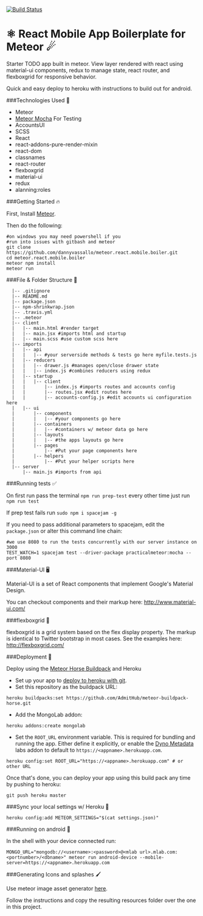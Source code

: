 [![Build Status](https://travis-ci.org/dannyvassallo/meteor.react.mobile.boiler.svg?branch=master)](https://travis-ci.org/dannyvassallo/meteor.react.mobile.boiler)

# ⚛ React Mobile App Boilerplate for Meteor ☄

Starter TODO app built in meteor. View layer rendered with react using material-ui components, redux to manage state, react router, and flexboxgrid for responsive behavior.

Quick and easy deploy to heroku with instructions to build out for android.

###Technologies Used 🤖

* Meteor
* [Meteor Mocha](https://github.com/practicalmeteor/meteor-mocha) For Testing
* AccountsUI
* SCSS
* React
* react-addons-pure-render-mixin
* react-dom
* classnames
* react-router
* flexboxgrid
* material-ui
* redux
* alanning:roles

###Getting Started 🔥

First, Install [Meteor](https://www.meteor.com/install).

Then do the following:
```shell
#on windows you may need powershell if you
#run into issues with gitbash and meteor
git clone https://github.com/dannyvassallo/meteor.react.mobile.boiler.git
cd meteor.react.mobile.boiler
meteor npm install
meteor run
```

###File & Folder Structure 📂

```shell
  |-- .gitignore
  |-- README.md
  |-- package.json
  |-- npm-shrinkwrap.json
  |-- .travis.yml
  |-- .meteor
  |-- client
  |   |-- main.html #render target
  |   |-- main.jsx #imports html and startup
  |   |-- main.scss #use custom scss here
  |-- imports
  |   |-- api
  |   |   |-- #your serverside methods & tests go here myfile.tests.js
  |   |-- reducers
  |   |   |-- drawer.js #manages open/close drawer state
  |   |   |-- index.js #combines reducers using redux
  |   |-- startup
  |   |   |-- client
  |   |       |-- index.js #imports routes and accounts config
  |   |       |-- routes.jsx #edit routes here
  |   |       |-- accounts-config.js #edit accounts ui configuration here
  |   |-- ui
  |       |-- components
  |       |   |-- #your components go here
  |       |-- containers
  |       |   |-- #containers w/ meteor data go here
  |       |-- layouts
  |       |   |-- #the apps layouts go here
  |       |-- pages
  |           |-- #Put your page components here
  |       |-- helpers
  |           |-- #Put your helper scripts here  
  |-- server
      |-- main.js #imports from api
```

###Running tests ✅

On first run pass the terminal `npm run prep-test`
every other time just run `npm run test`

If prep test fails run `sudo npm i spacejam -g`

If you need to pass additional parameters to spacejam, edit the `package.json` or alter this command line chain:

```shell
#we use 8080 to run the tests concurrently with our server instance on 3000
TEST_WATCH=1 spacejam test --driver-package practicalmeteor:mocha --port 8080
```

###Material-UI 🖥

Material-UI is a set of React components that implement Google's Material Design.

You can checkout components and their markup here: http://www.material-ui.com/

###flexboxgrid 💪

flexboxgrid is a grid system based on the flex display property. The markup is identical to Twitter bootstrap in most cases. See the examples here: http://flexboxgrid.com/

###Deployment 🚀

Deploy using the [Meteor Horse Buildpack](https://github.com/AdmitHub/meteor-buildpack-horse) and Heroku


* Set up your app to [deploy to heroku with git](https://devcenter.heroku.com/articles/git).
*  Set this repository as the buildpack URL:
```
heroku buildpacks:set https://github.com/AdmitHub/meteor-buildpack-horse.git
```
* Add the MongoLab addon:
```
heroku addons:create mongolab
```
* Set the `ROOT_URL` environment variable. This is required for bundling and running the app.  Either define it explicitly, or enable the [Dyno Metadata](https://devcenter.heroku.com/articles/dyno-metadata) labs addon to default to `https://<appname>.herokuapp.com`.
```
heroku config:set ROOT_URL="https://<appname>.herokuapp.com" # or other URL
```
Once that's done, you can deploy your app using this build pack any time by pushing to heroku:
```
git push heroku master
```

###Sync your local settings w/ Heroku 🔄
```
heroku config:add METEOR_SETTINGS="$(cat settings.json)"
```

###Running on android 📱

In the shell with your device connected run:

```
MONGO_URL="mongodb://<username>:<password>@<mlab url>.mlab.com:<portnumber>/<dbname>" meteor run android-device --mobile-server=https://<appname>.herokuapp.com
```
###Generating Icons and splashes 🖌

Use meteor image asset generator [here](https://github.com/lpender/meteor-assets).

Follow the instructions and copy the resulting resources folder over the one in this project.
